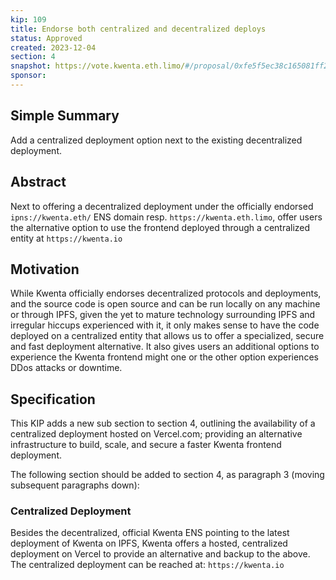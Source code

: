 ```yaml
---
kip: 109
title: Endorse both centralized and decentralized deploys
status: Approved
created: 2023-12-04
section: 4
snapshot: https://vote.kwenta.eth.limo/#/proposal/0xfe5f5ec38c165081ff2e7354f0ae3c6c1ced5bb44dffe30cc0d4c054e4c54112
sponsor: 
---
```


## Simple Summary

Add a centralized deployment option next to the existing decentralized deployment.

## Abstract

Next to offering a decentralized deployment under the officially endorsed `ipns://kwenta.eth/` ENS domain resp. `https://kwenta.eth.limo`, offer users the alternative option to use the frontend deployed through a centralized entity at `https://kwenta.io`

## Motivation

While Kwenta officially endorses decentralized protocols and deployments, and the source code is open source and can be run locally on any machine or through IPFS, given the yet to mature technology surrounding IPFS and irregular hiccups experienced with it, it only makes sense to have the code deployed on a centralized entity that allows us to offer a specialized, secure and fast deployment alternative. It also gives users an additional options to experience the Kwenta frontend might one or the other option experiences DDos attacks or downtime.

## Specification

This KIP adds a new sub section to section 4, outlining the availability of a centralized deployment hosted on Vercel.com; providing an alternative infrastructure to build, scale, and secure a faster Kwenta frontend deployment.

The following section should be added to section 4, as paragraph 3 (moving subsequent paragraphs down): 
    
### Centralized Deployment

Besides the decentralized, official Kwenta ENS pointing to the latest deployment of Kwenta on IPFS, Kwenta offers a hosted, centralized deployment on Vercel to provide an alternative and backup to the above. The centralized deployment can be reached at: `https://kwenta.io`


